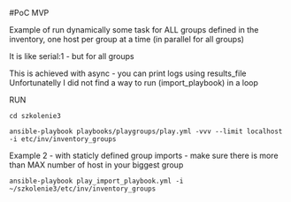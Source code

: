 #PoC MVP

Example of run dynamically some task for ALL groups defined in the inventory, one host per group at a time (in parallel for all groups)

It is like serial:1 - but for all groups 


This is achieved with async - you can print logs using results_file
Unfortunatelly I did not find a way to run (import_playbook) in a loop


RUN

```
cd szkolenie3

ansible-playbook playbooks/playgroups/play.yml -vvv --limit localhost -i etc/inv/inventory_groups
```


Example 2 - with staticly defined group imports - make sure there is more than MAX number of host in your biggest group

```
ansible-playbook play_import_playbook.yml -i ~/szkolenie3/etc/inv/inventory_groups
```
